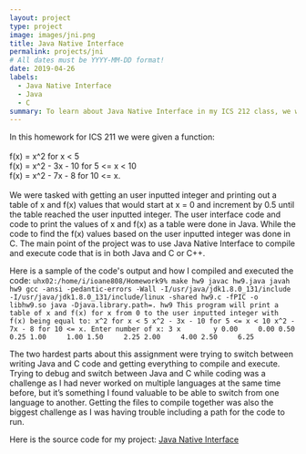 ```yaml
---
layout: project
type: project
image: images/jni.png
title: Java Native Interface
permalink: projects/jni
# All dates must be YYYY-MM-DD format!
date: 2019-04-26
labels:
  - Java Native Interface
  - Java
  - C
summary: To learn about Java Native Interface in my ICS 212 class, we were tasked with splitting a program into Java and C or C++ code and then compiling and running the code with Java Native Interface. 
---
```


In this homework for ICS 211 we were given a function:
<br>
<br>f(x) = x^2 for x < 5
<br>f(x) = x^2 - 3x - 10 for 5 <= x < 10
<br>f(x) = x^2 - 7x - 8 for 10 <= x.
<br>
<br>
We were tasked with getting an user inputted integer and printing out a table of x and f(x) values that would start at x = 0 and increment by 0.5 until the table reached the user inputted integer. 
The user interface code and code to print the values of x and f(x) as a table were done in Java. 
While the code to find the f(x) values based on the user inputted integer was done in C. 
The main point of the project was to use Java Native Interface to compile and execute code that is in both Java and C or C++.

Here is a sample of the code's output and how I compiled and executed the code: 
    ```
    uhx02:/home/i/ioane808/Homework9% make hw9
    javac hw9.java
    javah hw9
    gcc -ansi -pedantic-errors -Wall -I/usr/java/jdk1.8.0_131/include -I/usr/java/jdk1.8.0_131/include/linux -shared hw9.c -fPIC -o libhw9.so
    java -Djava.library.path=. hw9
    This program will print a table of x
    and f(x) for x from 0 to the user
    inputted integer with f(x) being
    equal to:
    x^2 for x < 5
    x^2 - 3x - 10 for 5 <= x < 10
    x^2 - 7x - 8 for 10 <= x.
    Enter number of x: 3
        x        y
        0.00     0.00
        0.50     0.25
        1.00     1.00
        1.50     2.25
        2.00     4.00
        2.50     6.25
    ```
    
The two hardest parts about this assignment were trying to switch between writing Java and C code and getting everything to compile and execute. 
Trying to debug and switch between Java and C while coding was a challenge as I had never worked on multiple languages at the same time before, but it’s something I found valuable to be able to switch from one language to another. 
Getting the files to compile together was also the biggest challenge as I was having trouble including a path for the code to run.

Here is the source code for my project: <a href="https://github.com/ioaneomerod/java-native-interface"><i class="large github icon "></i>Java Native Interface</a>
